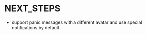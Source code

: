 # NEXT_STEPS

+ support panic messages with a different avatar and use special notifications by default

